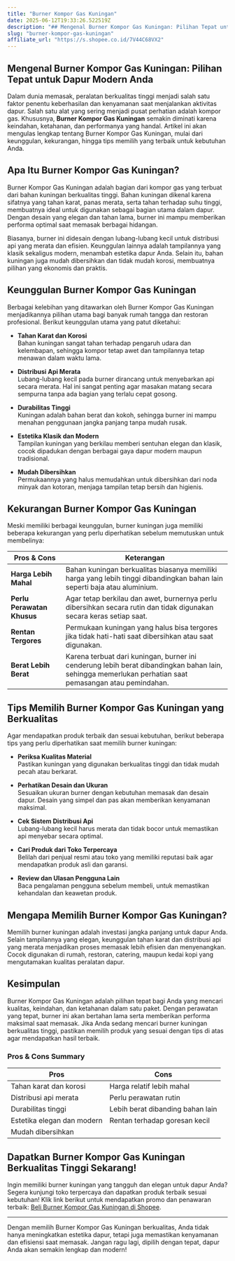 ```yaml
---
title: "Burner Kompor Gas Kuningan"
date: 2025-06-12T19:33:26.522519Z
description: "## Mengenal Burner Kompor Gas Kuningan: Pilihan Tepat untuk Dapur Modern Anda..."
slug: "burner-kompor-gas-kuningan"
affiliate_url: "https://s.shopee.co.id/7V44C68VX2"
---
```

## Mengenal Burner Kompor Gas Kuningan: Pilihan Tepat untuk Dapur Modern Anda

Dalam dunia memasak, peralatan berkualitas tinggi menjadi salah satu faktor penentu keberhasilan dan kenyamanan saat menjalankan aktivitas dapur. Salah satu alat yang sering menjadi pusat perhatian adalah kompor gas. Khususnya, **Burner Kompor Gas Kuningan** semakin diminati karena keindahan, ketahanan, dan performanya yang handal. Artikel ini akan mengulas lengkap tentang Burner Kompor Gas Kuningan, mulai dari keunggulan, kekurangan, hingga tips memilih yang terbaik untuk kebutuhan Anda.

## Apa Itu Burner Kompor Gas Kuningan?

Burner Kompor Gas Kuningan adalah bagian dari kompor gas yang terbuat dari bahan kuningan berkualitas tinggi. Bahan kuningan dikenal karena sifatnya yang tahan karat, panas merata, serta tahan terhadap suhu tinggi, membuatnya ideal untuk digunakan sebagai bagian utama dalam dapur. Dengan desain yang elegan dan tahan lama, burner ini mampu memberikan performa optimal saat memasak berbagai hidangan.

Biasanya, burner ini didesain dengan lubang-lubang kecil untuk distribusi api yang merata dan efisien. Keunggulan lainnya adalah tampilannya yang klasik sekaligus modern, menambah estetika dapur Anda. Selain itu, bahan kuningan juga mudah dibersihkan dan tidak mudah korosi, membuatnya pilihan yang ekonomis dan praktis.

## Keunggulan Burner Kompor Gas Kuningan

Berbagai kelebihan yang ditawarkan oleh Burner Kompor Gas Kuningan menjadikannya pilihan utama bagi banyak rumah tangga dan restoran profesional. Berikut keunggulan utama yang patut diketahui:

- **Tahan Karat dan Korosi**  
Bahan kuningan sangat tahan terhadap pengaruh udara dan kelembapan, sehingga kompor tetap awet dan tampilannya tetap menawan dalam waktu lama.

- **Distribusi Api Merata**  
Lubang-lubang kecil pada burner dirancang untuk menyebarkan api secara merata. Hal ini sangat penting agar masakan matang secara sempurna tanpa ada bagian yang terlalu cepat gosong.

- **Durabilitas Tinggi**  
Kuningan adalah bahan berat dan kokoh, sehingga burner ini mampu menahan penggunaan jangka panjang tanpa mudah rusak.

- **Estetika Klasik dan Modern**  
Tampilan kuningan yang berkilau memberi sentuhan elegan dan klasik, cocok dipadukan dengan berbagai gaya dapur modern maupun tradisional.

- **Mudah Dibersihkan**  
Permukaannya yang halus memudahkan untuk dibersihkan dari noda minyak dan kotoran, menjaga tampilan tetap bersih dan higienis.

## Kekurangan Burner Kompor Gas Kuningan

Meski memiliki berbagai keunggulan, burner kuningan juga memiliki beberapa kekurangan yang perlu diperhatikan sebelum memutuskan untuk membelinya:

| **Pros & Cons** | **Keterangan** |
|-----------------|----------------|
| **Harga Lebih Mahal** | Bahan kuningan berkualitas biasanya memiliki harga yang lebih tinggi dibandingkan bahan lain seperti baja atau aluminium. |
| **Perlu Perawatan Khusus** | Agar tetap berkilau dan awet, burnernya perlu dibersihkan secara rutin dan tidak digunakan secara keras setiap saat. |
| **Rentan Tergores** | Permukaan kuningan yang halus bisa tergores jika tidak hati-hati saat dibersihkan atau saat digunakan. |
| **Berat Lebih Berat** | Karena terbuat dari kuningan, burner ini cenderung lebih berat dibandingkan bahan lain, sehingga memerlukan perhatian saat pemasangan atau pemindahan. |

## Tips Memilih Burner Kompor Gas Kuningan yang Berkualitas

Agar mendapatkan produk terbaik dan sesuai kebutuhan, berikut beberapa tips yang perlu diperhatikan saat memilih burner kuningan:

- **Periksa Kualitas Material**  
Pastikan kuningan yang digunakan berkualitas tinggi dan tidak mudah pecah atau berkarat.

- **Perhatikan Desain dan Ukuran**  
Sesuaikan ukuran burner dengan kebutuhan memasak dan desain dapur. Desain yang simpel dan pas akan memberikan kenyamanan maksimal.

- **Cek Sistem Distribusi Api**  
Lubang-lubang kecil harus merata dan tidak bocor untuk memastikan api menyebar secara optimal.

- **Cari Produk dari Toko Terpercaya**  
Belilah dari penjual resmi atau toko yang memiliki reputasi baik agar mendapatkan produk asli dan garansi.

- **Review dan Ulasan Pengguna Lain**  
Baca pengalaman pengguna sebelum membeli, untuk memastikan kehandalan dan keawetan produk.

## Mengapa Memilih Burner Kompor Gas Kuningan?

Memilih burner kuningan adalah investasi jangka panjang untuk dapur Anda. Selain tampilannya yang elegan, keunggulan tahan karat dan distribusi api yang merata menjadikan proses memasak lebih efisien dan menyenangkan. Cocok digunakan di rumah, restoran, catering, maupun kedai kopi yang mengutamakan kualitas peralatan dapur.

## Kesimpulan

Burner Kompor Gas Kuningan adalah pilihan tepat bagi Anda yang mencari kualitas, keindahan, dan ketahanan dalam satu paket. Dengan perawatan yang tepat, burner ini akan bertahan lama serta memberikan performa maksimal saat memasak. Jika Anda sedang mencari burner kuningan berkualitas tinggi, pastikan memilih produk yang sesuai dengan tips di atas agar mendapatkan hasil terbaik.

### Pros & Cons Summary

| **Pros** | **Cons** |
|-------------------------|--------------------------|
| Tahan karat dan korosi | Harga relatif lebih mahal |
| Distribusi api merata | Perlu perawatan rutin |
| Durabilitas tinggi | Lebih berat dibanding bahan lain |
| Estetika elegan dan modern | Rentan terhadap goresan kecil |
| Mudah dibersihkan | |

## Dapatkan Burner Kompor Gas Kuningan Berkualitas Tinggi Sekarang!

Ingin memiliki burner kuningan yang tangguh dan elegan untuk dapur Anda? Segera kunjungi toko terpercaya dan dapatkan produk terbaik sesuai kebutuhan! Klik link berikut untuk mendapatkan promo dan penawaran terbaik: [Beli Burner Kompor Gas Kuningan di Shopee](https://s.shopee.co.id/7V44C68VX2).

---

Dengan memilih Burner Kompor Gas Kuningan berkualitas, Anda tidak hanya meningkatkan estetika dapur, tetapi juga memastikan kenyamanan dan efisiensi saat memasak. Jangan ragu lagi, dipilih dengan tepat, dapur Anda akan semakin lengkap dan modern!